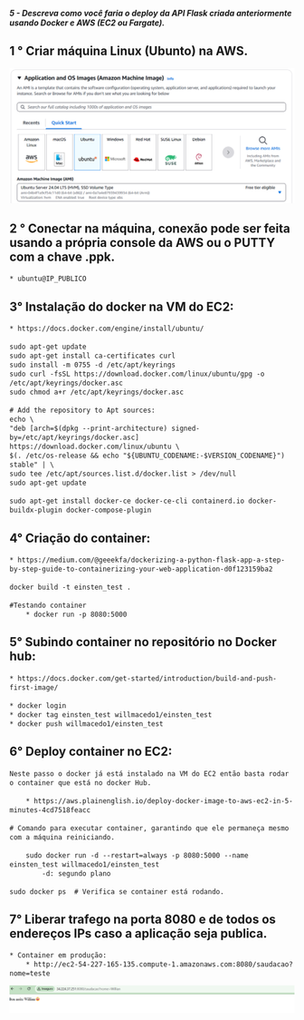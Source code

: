 ***5 - Descreva como você faria o deploy da API Flask criada anteriormente usando Docker e AWS (EC2 ou Fargate).***


## 1 ° Criar máquina Linux (Ubunto) na AWS.

![alt text](image.png)

## 2 ° Conectar na máquina, conexão pode ser feita usando a própria console da AWS ou o PUTTY com a chave .ppk.
    * ubuntu@IP_PUBLICO

## 3° Instalação do docker na VM do EC2:
    * https://docs.docker.com/engine/install/ubuntu/

    sudo apt-get update
    sudo apt-get install ca-certificates curl
    sudo install -m 0755 -d /etc/apt/keyrings
    sudo curl -fsSL https://download.docker.com/linux/ubuntu/gpg -o /etc/apt/keyrings/docker.asc
    sudo chmod a+r /etc/apt/keyrings/docker.asc

    # Add the repository to Apt sources:
    echo \
    "deb [arch=$(dpkg --print-architecture) signed-by=/etc/apt/keyrings/docker.asc] https://download.docker.com/linux/ubuntu \
    $(. /etc/os-release && echo "${UBUNTU_CODENAME:-$VERSION_CODENAME}") stable" | \
    sudo tee /etc/apt/sources.list.d/docker.list > /dev/null
    sudo apt-get update

    sudo apt-get install docker-ce docker-ce-cli containerd.io docker-buildx-plugin docker-compose-plugin


## 4° Criação do container: 

    * https://medium.com/@geeekfa/dockerizing-a-python-flask-app-a-step-by-step-guide-to-containerizing-your-web-application-d0f123159ba2

    docker build -t einsten_test .
    
    #Testando container
        * docker run -p 8080:5000
      

## 5° Subindo container no repositório no Docker hub:

    * https://docs.docker.com/get-started/introduction/build-and-push-first-image/
    
    * docker login
    * docker tag einsten_test willmacedo1/einsten_test
    * docker push willmacedo1/einsten_test


## 6° Deploy container no EC2:
    
    Neste passo o docker já está instalado na VM do EC2 então basta rodar o container que está no docker Hub.

        * https://aws.plainenglish.io/deploy-docker-image-to-aws-ec2-in-5-minutes-4cd7518feacc

    # Comando para executar container, garantindo que ele permaneça mesmo com a máquina reiniciando.

        sudo docker run -d --restart=always -p 8080:5000 --name einsten_test willmacedo1/einsten_test
            -d: segundo plano

    sudo docker ps  # Verifica se container está rodando.


## 7° Liberar trafego na porta 8080 e de todos os endereços IPs caso a aplicação seja publica.

    * Container em produção: 
        * http://ec2-54-227-165-135.compute-1.amazonaws.com:8080/saudacao?nome=teste

![alt text](image-1.png)